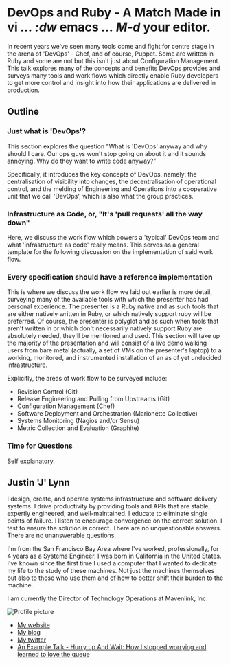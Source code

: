 # DevOps and Ruby - A Match Made in vi *... :dw* emacs *... M-d* your editor.

In recent years we've seen many tools come and fight for centre stage in the arena of
'DevOps' - Chef, and of course, Puppet. Some are written in Ruby and some are not but this 
isn't just about Configuration Management. This talk explores many of the concepts and benefits
DevOps provides and surveys many tools and work flows which directly enable Ruby developers to
get more control and insight into how their applications are delivered in production.

## Outline

### Just what is 'DevOps'?

This section explores the question "What is 'DevOps' anyway and why should I care. Our 
ops guys won't stop going on about it and it sounds annoying. Why do they want to write code anyway?"

Specifically, it introduces the key concepts of DevOps, namely: the 
centralisation of visibility into changes, the decentralisation of operational control,
and the melding of Engineering and Operations into a cooperative unit that we call 'DevOps', 
which is also what the group practices.

### Infrastructure as Code, or, "It's 'pull requests' all the way down"

Here, we discuss the work flow which powers a 'typical' DevOps team and what 
'infrastructure as code' really means. This serves as a general template for the following
discussion on the implementation of said work flow.

### Every specification should have a reference implementation

This is where we discuss the work flow we laid out earlier is more detail, surveying many of the
available tools with which the presenter has had personal experience. The presenter is
a Ruby native and as such tools that are either natively written in Ruby, or which 
natively support ruby will be preferred. Of course, the presenter is polyglot and as such when tools that aren't written
in or which don't necessarily natively support Ruby are absolutely needed, they'll be mentioned and used. This section
will take up the majority of the presentation and will consist of a live demo walking users from bare metal
(actually, a set of VMs on the presenter's laptop) to a working, monitored, and instrumented installation of
an as of yet undecided infrastructure.

Explicitly, the areas of work flow to be surveyed include:

* Revision Control (Git)
* Release Engineering and Pulling from Upstreams (Git)
* Configuration Management (Chef)
* Software Deployment and Orchestration (Marionette Collective)
* Systems Monitoring (Nagios and/or Sensu)
* Metric Collection and Evaluation (Graphite)

### Time for Questions

Self explanatory.

## Justin 'J' Lynn

I design, create, and operate systems infrastructure and software delivery systems.
I drive productivity by providing tools and APIs that are stable, expertly engineered, and well-maintained.
I educate to eliminate single points of failure.
I listen to encourage convergence on the correct solution.
I test to ensure the solution is correct.
There are no unquestionable answers.
There are no unanswerable questions.

I'm from the San Francisco Bay Area where I've worked, professionally, for 4 years as a Systems Engineer.
I was born in California in the United States. I've known since the first time I used 
a computer that I wanted to dedicate my life to the study of these machines. Not just
the machines themselves but also to those who use them and of how
to better shift their burden to the machine.

I am currently the Director of Technology Operations at Mavenlink, Inc.

![Profile picture](https://raw.github.com/rubyaustralia/rubyconfau-2013-cfp/master/justinlynn-devops_and_ruby/profile_picture.jpg)

- [My website](http://www.jaesharp.com/)
- [My blog](http://www.jaesharp.com/blog/)
- [My twitter](https://twitter.com/justinrwlynn)
- [An Example Talk - Hurry up And Wait: How I stopped worrying and learned to love the queue](http://www.youtube.com/watch?v=_lOW2MvBKRk)
